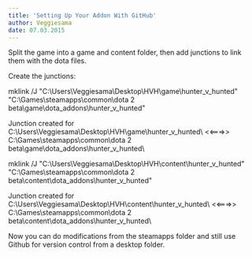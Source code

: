 ```yaml
---
title: 'Setting Up Your Addon With GitHub'
author: Veggiesama
date: 07.03.2015
---
```


Split the game into a game and content folder, then add junctions to link them with the dota files.

Create the junctions:

mklink /J "C:\Users\Veggiesama\Desktop\HVH\game\hunter_v_hunted\" "C:\Games\steamapps\common\dota 2 beta\game\dota_addons\hunter_v_hunted\"

Junction created for C:\Users\Veggiesama\Desktop\HVH\game\hunter_v_hunted\ <<===>> C:\Games\steamapps\common\dota 2 beta\game\dota_addons\hunter_v_hunted\

mklink /J "C:\Users\Veggiesama\Desktop\HVH\content\hunter_v_hunted\" "C:\Games\steamapps\common\dota 2 beta\content\dota_addons\hunter_v_hunted\"

Junction created for C:\Users\Veggiesama\Desktop\HVH\content\hunter_v_hunted\ <<===>> C:\Games\steamapps\common\dota 2 beta\content\dota_addons\hunter_v_hunted\

Now you can do modifications from the steamapps folder and still use Github for version control from a desktop folder.
